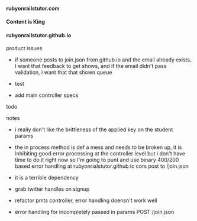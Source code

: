 #### rubyonrailstutor.com
#### Content is King
#### rubyonrailstutor.github.io

product issues

- if someone posts to join.json from github.io and the email already exists, I want that feedback to get shows, and if the email didn't pass validation, i want that that shown
queue


- test 
- add main controller specs

todo

notes

- i really don't like the brittleness of the applied key on the student params
- the in process method is def a mess and needs to be broken up, it is inhibiting good error processing at the controller level but i don't have time to do it right now so I'm going to punt and use binary 400/200 based error handling at rubyonrialstutor.github.io cors post to /join.json

- it is a terrible dependency

- grab twitter handles on signup
- refactor pmts controller, error handling doensn't work well
- error handling for incompletely passed in params POST /join.json
